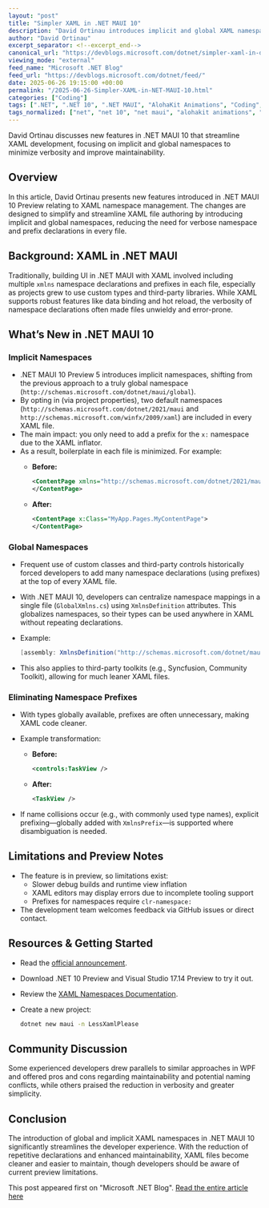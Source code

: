 ```yaml
---
layout: "post"
title: "Simpler XAML in .NET MAUI 10"
description: "David Ortinau introduces implicit and global XAML namespaces in .NET MAUI 10 Preview. The update reduces verbosity by allowing global namespace declarations, eliminating repetitive namespace and prefix usage in XAML files. The article covers usage, configuration, code examples, and current limitations."
author: "David Ortinau"
excerpt_separator: <!--excerpt_end-->
canonical_url: "https://devblogs.microsoft.com/dotnet/simpler-xaml-in-dotnet-maui-10/"
viewing_mode: "external"
feed_name: "Microsoft .NET Blog"
feed_url: "https://devblogs.microsoft.com/dotnet/feed/"
date: 2025-06-26 19:15:00 +00:00
permalink: "/2025-06-26-Simpler-XAML-in-NET-MAUI-10.html"
categories: ["Coding"]
tags: [".NET", ".NET 10", ".NET MAUI", "AlohaKit Animations", "Coding", "Community Toolkit", "Global Namespaces", "Hot Reload", "Implicit Namespaces", "Namespace Prefixes", "News", "NuGet Packages", "Syncfusion Toolkit", "Visual Studio", "Xaml", "XmlnsDefinition", "XmlnsPrefix"]
tags_normalized: ["net", "net 10", "net maui", "alohakit animations", "coding", "community toolkit", "global namespaces", "hot reload", "implicit namespaces", "namespace prefixes", "news", "nuget packages", "syncfusion toolkit", "visual studio", "xaml", "xmlnsdefinition", "xmlnsprefix"]
---
```


David Ortinau discusses new features in .NET MAUI 10 that streamline XAML development, focusing on implicit and global namespaces to minimize verbosity and improve maintainability.<!--excerpt_end-->

## Overview

In this article, David Ortinau presents new features introduced in .NET MAUI 10 Preview relating to XAML namespace management. The changes are designed to simplify and streamline XAML file authoring by introducing implicit and global namespaces, reducing the need for verbose namespace and prefix declarations in every file.

## Background: XAML in .NET MAUI

Traditionally, building UI in .NET MAUI with XAML involved including multiple `xmlns` namespace declarations and prefixes in each file, especially as projects grew to use custom types and third-party libraries. While XAML supports robust features like data binding and hot reload, the verbosity of namespace declarations often made files unwieldy and error-prone.

## What’s New in .NET MAUI 10

### Implicit Namespaces

- .NET MAUI 10 Preview 5 introduces implicit namespaces, shifting from the previous approach to a truly global namespace (`http://schemas.microsoft.com/dotnet/maui/global`).
- By opting in (via project properties), two default namespaces (`http://schemas.microsoft.com/dotnet/2021/maui` and `http://schemas.microsoft.com/winfx/2009/xaml`) are included in every XAML file.
- The main impact: you only need to add a prefix for the `x:` namespace due to the XAML inflator.
- As a result, boilerplate in each file is minimized. For example:
  - **Before:**

    ```xml
    <ContentPage xmlns="http://schemas.microsoft.com/dotnet/2021/maui" xmlns:x="http://schemas.microsoft.com/winfx/2009/xaml" x:Class="MyApp.Pages.MyContentPage">
    </ContentPage>
    ```

  - **After:**

    ```xml
    <ContentPage x:Class="MyApp.Pages.MyContentPage">
    </ContentPage>
    ```

### Global Namespaces

- Frequent use of custom classes and third-party controls historically forced developers to add many namespace declarations (using prefixes) at the top of every XAML file.
- With .NET MAUI 10, developers can centralize namespace mappings in a single file (`GlobalXmlns.cs`) using `XmlnsDefinition` attributes. This globalizes namespaces, so their types can be used anywhere in XAML without repeating declarations.
- Example:

  ```csharp
  [assembly: XmlnsDefinition("http://schemas.microsoft.com/dotnet/maui/global", "YourApp.Models")]
  ```

- This also applies to third-party toolkits (e.g., Syncfusion, Community Toolkit), allowing for much leaner XAML files.

### Eliminating Namespace Prefixes

- With types globally available, prefixes are often unnecessary, making XAML code cleaner.
- Example transformation:
  - **Before:**

    ```xml
    <controls:TaskView />
    ```

  - **After:**

    ```xml
    <TaskView />
    ```

- If name collisions occur (e.g., with commonly used type names), explicit prefixing—globally added with `XmlnsPrefix`—is supported where disambiguation is needed.

## Limitations and Preview Notes

- The feature is in preview, so limitations exist:
  - Slower debug builds and runtime view inflation
  - XAML editors may display errors due to incomplete tooling support
  - Prefixes for namespaces require `clr-namespace:`
- The development team welcomes feedback via GitHub issues or direct contact.

## Resources & Getting Started

- Read the [official announcement](https://learn.microsoft.com/dotnet/maui/whats-new/dotnet-10#xaml-with-implicit--global-xml-namespaces-preview-5).
- Download .NET 10 Preview and Visual Studio 17.14 Preview to try it out.
- Review the [XAML Namespaces Documentation](https://learn.microsoft.com/dotnet/maui/xaml/namespaces/?view=net-maui-9.0).
- Create a new project:

  ```sh
  dotnet new maui -n LessXamlPlease
  ```

## Community Discussion

Some experienced developers drew parallels to similar approaches in WPF and offered pros and cons regarding maintainability and potential naming conflicts, while others praised the reduction in verbosity and greater simplicity.

## Conclusion

The introduction of global and implicit XAML namespaces in .NET MAUI 10 significantly streamlines the developer experience. With the reduction of repetitive declarations and enhanced maintainability, XAML files become cleaner and easier to maintain, though developers should be aware of current preview limitations.

This post appeared first on "Microsoft .NET Blog". [Read the entire article here](https://devblogs.microsoft.com/dotnet/simpler-xaml-in-dotnet-maui-10/)
